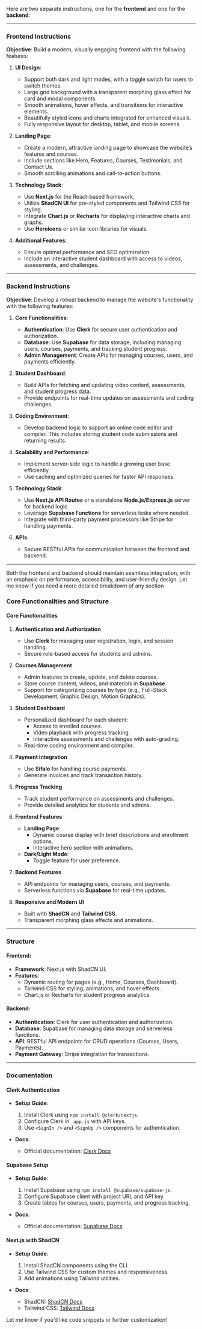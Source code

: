 Here are two separate instructions, one for the **frontend** and one for the **backend**:  

---

### **Frontend Instructions**  
**Objective**: Build a modern, visually engaging frontend with the following features:  
1. **UI Design**:  
   - Support both dark and light modes, with a toggle switch for users to switch themes.  
   - Large grid background with a transparent morphing glass effect for card and modal components.  
   - Smooth animations, hover effects, and transitions for interactive elements.  
   - Beautifully styled icons and charts integrated for enhanced visuals.  
   - Fully responsive layout for desktop, tablet, and mobile screens.  

2. **Landing Page**:  
   - Create a modern, attractive landing page to showcase the website’s features and courses.  
   - Include sections like Hero, Features, Courses, Testimonials, and Contact Us.  
   - Smooth scrolling animations and call-to-action buttons.  

3. **Technology Stack**:  
   - Use **Next.js** for the React-based framework.  
   - Utilize **ShadCN UI** for pre-styled components and Tailwind CSS for styling.  
   - Integrate **Chart.js** or **Recharts** for displaying interactive charts and graphs.  
   - Use **Heroicons** or similar icon libraries for visuals.  

4. **Additional Features**:  
   - Ensure optimal performance and SEO optimization.  
   - Include an interactive student dashboard with access to videos, assessments, and challenges.  

---

### **Backend Instructions**  
**Objective**: Develop a robust backend to manage the website's functionality with the following features:  
1. **Core Functionalities**:  
   - **Authentication**: Use **Clerk** for secure user authentication and authorization.  
   - **Database**: Use **Supabase** for data storage, including managing users, courses, payments, and tracking student progress.  
   - **Admin Management**: Create APIs for managing courses, users, and payments efficiently.  

2. **Student Dashboard**:  
   - Build APIs for fetching and updating video content, assessments, and student progress data.  
   - Provide endpoints for real-time updates on assessments and coding challenges.  

3. **Coding Environment**:  
   - Develop backend logic to support an online code editor and compiler. This includes storing student code submissions and returning results.  

4. **Scalability and Performance**:  
   - Implement server-side logic to handle a growing user base efficiently.  
   - Use caching and optimized queries for faster API responses.  

5. **Technology Stack**:  
   - Use **Next.js API Routes** or a standalone **Node.js/Express.js** server for backend logic.  
   - Leverage **Supabase Functions** for serverless tasks where needed.  
   - Integrate with third-party payment processors like Stripe for handling payments.  

6. **APIs**:  
   - Secure RESTful APIs for communication between the frontend and backend.  

---

Both the frontend and backend should maintain seamless integration, with an emphasis on performance, accessibility, and user-friendly design. Let me know if you need a more detailed breakdown of any section

### **Core Functionalities and Structure**

#### **Core Functionalities**

1. **Authentication and Authorization**  
   - Use **Clerk** for managing user registration, login, and session handling.  
   - Secure role-based access for students and admins.  

2. **Courses Management**  
   - Admin features to create, update, and delete courses.  
   - Store course content, videos, and materials in **Supabase**.  
   - Support for categorizing courses by type (e.g., Full-Stack Development, Graphic Design, Motion Graphics).  

3. **Student Dashboard**  
   - Personalized dashboard for each student:  
     - Access to enrolled courses.  
     - Video playback with progress tracking.  
     - Interactive assessments and challenges with auto-grading.  
   - Real-time coding environment and compiler.  

4. **Payment Integration**  
   - Use **Sifalo** for handling course payments.  
   - Generate invoices and track transaction history.  

5. **Progress Tracking**  
   - Track student performance on assessments and challenges.  
   - Provide detailed analytics for students and admins.  

6. **Frontend Features**  
   - **Landing Page**:  
     - Dynamic course display with brief descriptions and enrollment options.  
     - Interactive hero section with animations.  
   - **Dark/Light Mode**:  
     - Toggle feature for user preference.  

7. **Backend Features**  
   - API endpoints for managing users, courses, and payments.  
   - Serverless functions via **Supabase** for real-time updates.  

8. **Responsive and Modern UI**  
   - Built with **ShadCN** and **Tailwind CSS**.  
   - Transparent morphing glass effects and animations.  

---

### **Structure**

#### **Frontend**:  
- **Framework**: Next.js with ShadCN UI.  
- **Features**:  
  - Dynamic routing for pages (e.g., Home, Courses, Dashboard).  
  - Tailwind CSS for styling, animations, and hover effects.  
  - Chart.js or Recharts for student progress analytics.  

#### **Backend**:  
- **Authentication**: Clerk for user authentication and authorization.  
- **Database**: Supabase for managing data storage and serverless functions.  
- **API**: RESTful API endpoints for CRUD operations (Courses, Users, Payments).  
- **Payment Gateway**: Stripe integration for transactions.  

---

### **Documentation**

#### **Clerk Authentication**  
- **Setup Guide**:  
  1. Install Clerk using `npm install @clerk/nextjs`.  
  2. Configure Clerk in `_app.js` with API keys.  
  3. Use `<SignIn />` and `<SignUp />` components for authentication.  

- **Docs**:  
  - Official documentation: [Clerk Docs](https://clerk.dev/docs)  

#### **Supabase Setup**  
- **Setup Guide**:  
  1. Install Supabase using `npm install @supabase/supabase-js`.  
  2. Configure Supabase client with project URL and API key.  
  3. Create tables for courses, users, payments, and progress tracking.  

- **Docs**:  
  - Official documentation: [Supabase Docs](https://supabase.com/docs)  

#### **Next.js with ShadCN**  
- **Setup Guide**:  
  1. Install ShadCN components using the CLI.  
  2. Use Tailwind CSS for custom themes and responsiveness.  
  3. Add animations using Tailwind utilities.  

- **Docs**:  
  - ShadCN: [ShadCN Docs](https://shadcn.dev/)  
  - Tailwind CSS: [Tailwind Docs](https://tailwindcss.com/docs)  

Let me know if you’d like code snippets or further customization!
